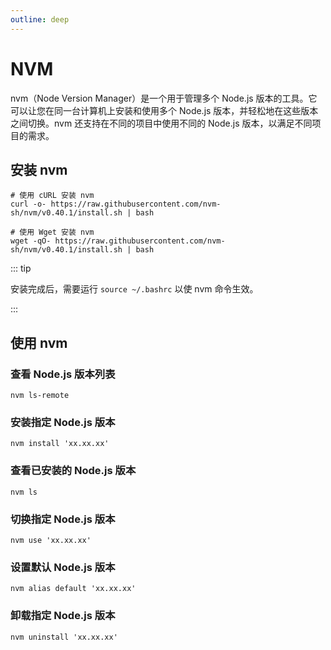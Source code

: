 ```yaml
---
outline: deep
---
```


# NVM

nvm（Node Version Manager）是一个用于管理多个 Node.js 版本的工具。它可以让您在同一台计算机上安装和使用多个 Node.js 版本，并轻松地在这些版本之间切换。nvm 还支持在不同的项目中使用不同的 Node.js 版本，以满足不同项目的需求。

## 安装 nvm

```shell
# 使用 cURL 安装 nvm
curl -o- https://raw.githubusercontent.com/nvm-sh/nvm/v0.40.1/install.sh | bash

# 使用 Wget 安装 nvm
wget -qO- https://raw.githubusercontent.com/nvm-sh/nvm/v0.40.1/install.sh | bash
```

::: tip

安装完成后，需要运行 `source ~/.bashrc` 以使 nvm 命令生效。

:::

## 使用 nvm

### 查看 Node.js 版本列表

```shell
nvm ls-remote
```

### 安装指定 Node.js 版本

```shell
nvm install 'xx.xx.xx'
```

### 查看已安装的 Node.js 版本

```shell
nvm ls
```

### 切换指定 Node.js 版本

```shell
nvm use 'xx.xx.xx'
```

### 设置默认 Node.js 版本

```shell
nvm alias default 'xx.xx.xx'
```

### 卸载指定 Node.js 版本

```shell
nvm uninstall 'xx.xx.xx'
```
